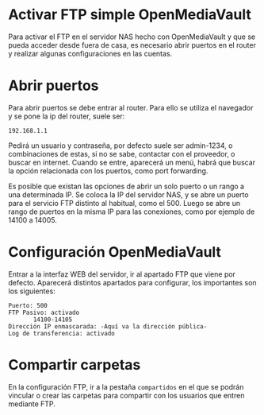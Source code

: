 
 # Activar FTP simple OpenMediaVault

 Para activar el FTP en el servidor NAS hecho con OpenMediaVault y que se pueda acceder desde fuera de casa, es necesario abrir puertos en el router y realizar algunas configuraciones en las cuentas.

 # Abrir puertos

 Para abrir puertos se debe entrar al router. Para ello se utiliza el navegador y se pone la ip del router, suele ser:

 `192.168.1.1`

 Pedirá un usuario y contraseña, por defecto suele ser admin-1234, o combinaciones de estas, si no se sabe, contactar con el proveedor, o buscar en internet. Cuando se entre, aparecerá un menú, habrá que buscar la opción relacionada con los puertos, como port forwarding.

 Es posible que existan las opciones de abrir un solo puerto o un rango a una determinada IP. Se coloca la IP del servidor NAS, y se abre un puerto para el servicio FTP distinto al habitual, como el 500. Luego se abre un rango de puertos en la misma IP para las conexiones, como por ejemplo de 14100 a 14005.

 # Configuración OpenMediaVault

 Entrar a la interfaz WEB del servidor, ir al apartado FTP que viene por defecto. Aparecerá distintos apartados para configurar, los importantes son los siguientes:

 ```
 Puerto: 500
 FTP Pasivo: activado
        14100-14105
 Dirección IP enmascarada: -Aquí va la dirección pública-
 Log de transferencia: activado
 ```

# Compartir carpetas

En la configuración FTP, ir a la pestaña `compartidos` en el que se podrán vincular o crear las carpetas para compartir con los usuarios que entren mediante FTP.